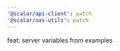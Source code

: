 ```yaml
---
'@scalar/api-client': patch
'@scalar/oas-utils': patch
---
```


feat: server variables from examples
